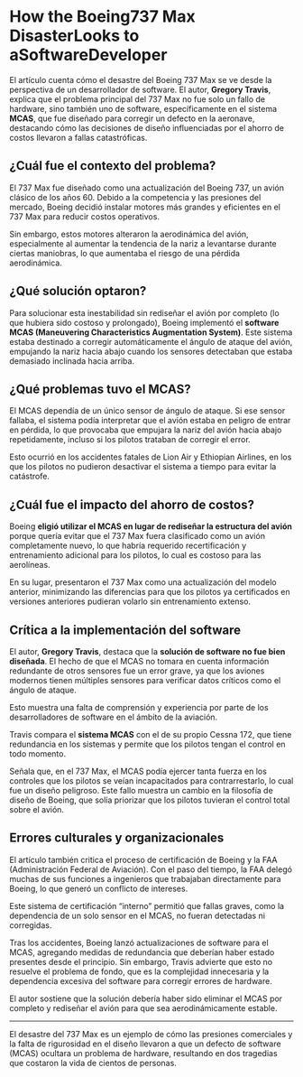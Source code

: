 # How the Boeing737 Max DisasterLooks to aSoftwareDeveloper

El artículo cuenta cómo el desastre del Boeing 737 Max se ve desde la perspectiva de un desarrollador de software. El autor, __Gregory Travis__, explica que el problema principal del 737 Max no fue solo un fallo de hardware, sino también uno de software, específicamente en el sistema __MCAS__, que fue diseñado para corregir un defecto en la aeronave, destacando cómo las decisiones de diseño influenciadas por el ahorro de costos llevaron a fallas catastróficas.

## ¿Cuál fue el contexto del problema?
 
El 737 Max fue diseñado como una actualización del Boeing 737, un avión clásico de los años 60. Debido a la competencia y las presiones del mercado, Boeing decidió instalar motores más grandes y eficientes en el 737 Max para reducir costos operativos. 

Sin embargo, estos motores alteraron la aerodinámica del avión, especialmente al aumentar la tendencia de la nariz a levantarse durante ciertas maniobras, lo que aumentaba el riesgo de una pérdida aerodinámica.

## ¿Qué solución optaron?
Para solucionar esta inestabilidad sin rediseñar el avión por completo (lo que hubiera sido costoso y prolongado), Boeing implementó el __software MCAS (Maneuvering Characteristics Augmentation System)__. Este sistema estaba destinado a corregir automáticamente el ángulo de ataque del avión, empujando la nariz hacia abajo cuando los sensores detectaban que estaba demasiado inclinada hacia arriba.


## ¿Qué problemas tuvo el MCAS?
El MCAS dependía de un único sensor de ángulo de ataque. Si ese sensor fallaba, el sistema podía interpretar que el avión estaba en peligro de entrar en pérdida, lo que provocaba que empujara la nariz del avión hacia abajo repetidamente, incluso si los pilotos trataban de corregir el error. 

Esto ocurrió en los accidentes fatales de Lion Air y Ethiopian Airlines, en los que los pilotos no pudieron desactivar el sistema a tiempo para evitar la catástrofe.

## ¿Cuál fue el impacto del ahorro de costos?
Boeing __eligió utilizar el MCAS en lugar de rediseñar la estructura del avión__ porque quería evitar que el 737 Max fuera clasificado como un avión completamente nuevo, lo que habría requerido recertificación y entrenamiento adicional para los pilotos, lo cual es costoso para las aerolíneas. 

En su lugar, presentaron el 737 Max como una actualización del modelo anterior, minimizando las diferencias para que los pilotos ya certificados en versiones anteriores pudieran volarlo sin entrenamiento extenso.


## Crítica a la implementación del software

El autor, __Gregory Travis__, destaca que la __solución de software no fue bien diseñada__. El hecho de que el MCAS no tomara en cuenta información redundante de otros sensores fue un error grave, ya que los aviones modernos tienen múltiples sensores para verificar datos críticos como el ángulo de ataque. 

Esto muestra una falta de comprensión y experiencia por parte de los desarrolladores de software en el ámbito de la aviación.

Travis compara el __sistema MCAS__ con el de su propio Cessna 172, que tiene redundancia en los sistemas y permite que los pilotos tengan el control en todo momento. 

Señala que, en el 737 Max, el MCAS podía ejercer tanta fuerza en los controles que los pilotos se veían incapacitados para contrarrestarlo, lo cual fue un diseño peligroso. Este fallo muestra un cambio en la filosofía de diseño de Boeing, que solía priorizar que los pilotos tuvieran el control total sobre el avión.

## Errores culturales y organizacionales 

El artículo también critica el proceso de certificación de Boeing y la FAA (Administración Federal de Aviación). Con el paso del tiempo, la FAA delegó muchas de sus funciones a ingenieros que trabajaban directamente para Boeing, lo que generó un conflicto de intereses. 

Este sistema de certificación “interno” permitió que fallas graves, como la dependencia de un solo sensor en el MCAS, no fueran detectadas ni corregidas.

Tras los accidentes, Boeing lanzó actualizaciones de software para el MCAS, agregando medidas de redundancia que deberían haber estado presentes desde el principio. Sin embargo, Travis advierte que esto no resuelve el problema de fondo, que es la complejidad innecesaria y la dependencia excesiva del software para corregir errores de hardware. 

El autor sostiene que la solución debería haber sido eliminar el MCAS por completo y rediseñar el avión para que sea aerodinámicamente estable.

---
El desastre del 737 Max es un ejemplo de cómo las presiones comerciales y la falta de rigurosidad en el diseño llevaron a que un defecto de software (MCAS) ocultara un problema de hardware, resultando en dos tragedias que costaron la vida de cientos de personas.